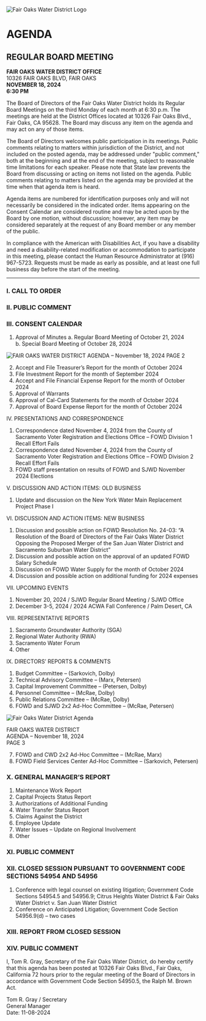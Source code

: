 <!-- Page 1 -->
![Fair Oaks Water District Logo](https://example.com/logo.png)

# AGENDA
## REGULAR BOARD MEETING

**FAIR OAKS WATER DISTRICT OFFICE**  
10326 FAIR OAKS BLVD, FAIR OAKS  
**NOVEMBER 18, 2024**  
**6:30 PM**

The Board of Directors of the Fair Oaks Water District holds its Regular Board Meetings on the third Monday of each month at 6:30 p.m. The meetings are held at the District Offices located at 10326 Fair Oaks Blvd., Fair Oaks, CA 95628. The Board may discuss any item on the agenda and may act on any of those items.

The Board of Directors welcomes public participation in its meetings. Public comments relating to matters within jurisdiction of the District, and not included on the posted agenda, may be addressed under "public comment," both at the beginning and at the end of the meeting, subject to reasonable time limitations for each speaker. Please note that State law prevents the Board from discussing or acting on items not listed on the agenda. Public comments relating to matters listed on the agenda may be provided at the time when that agenda item is heard.

Agenda items are numbered for identification purposes only and will not necessarily be considered in the indicated order. Items appearing on the Consent Calendar are considered routine and may be acted upon by the Board by one motion, without discussion; however, any item may be considered separately at the request of any Board member or any member of the public.

In compliance with the American with Disabilities Act, if you have a disability and need a disability-related modification or accommodation to participate in this meeting, please contact the Human Resource Administrator at (916) 967-5723. Requests must be made as early as possible, and at least one full business day before the start of the meeting.

---

### I. CALL TO ORDER

### II. PUBLIC COMMENT

### III. CONSENT CALENDAR
1. Approval of Minutes
   a. Regular Board Meeting of October 21, 2024  
   b. Special Board Meeting of October 28, 2024  
<!-- Page 2 -->
![FAIR OAKS WATER DISTRICT AGENDA – November 18, 2024 PAGE 2](https://via.placeholder.com/993x768.png?text=FAIR+OAKS+WATER+DISTRICT+AGENDA+%E2%80%93+November+18%2C+2024+PAGE+2)

2. Accept and File Treasurer’s Report for the month of October 2024  
3. File Investment Report for the month of September 2024  
4. Accept and File Financial Expense Report for the month of October 2024  
5. Approval of Warrants  
6. Approval of Cal-Card Statements for the month of October 2024  
7. Approval of Board Expense Report for the month of October 2024  

IV. PRESENTATIONS AND CORRESPONDENCE  
1. Correspondence dated November 4, 2024 from the County of Sacramento Voter Registration and Elections Office – FOWD Division 1 Recall Effort Fails  
2. Correspondence dated November 4, 2024 from the County of Sacramento Voter Registration and Elections Office – FOWD Division 2 Recall Effort Fails  
3. FOWD staff presentation on results of FOWD and SJWD November 2024 Elections  

V. DISCUSSION AND ACTION ITEMS: OLD BUSINESS  
1. Update and discussion on the New York Water Main Replacement Project Phase I  

VI. DISCUSSION AND ACTION ITEMS: NEW BUSINESS  
1. Discussion and possible action on FOWD Resolution No. 24-03: “A Resolution of the Board of Directors of the Fair Oaks Water District Opposing the Proposed Merger of the San Juan Water District and Sacramento Suburban Water District”  
2. Discussion and possible action on the approval of an updated FOWD Salary Schedule  
3. Discussion on FOWD Water Supply for the month of October 2024  
4. Discussion and possible action on additional funding for 2024 expenses  

VII. UPCOMING EVENTS  
1. November 20, 2024 / SJWD Regular Board Meeting / SJWD Office  
2. December 3-5, 2024 / 2024 ACWA Fall Conference / Palm Desert, CA  

VIII. REPRESENTATIVE REPORTS  
1. Sacramento Groundwater Authority (SGA)  
2. Regional Water Authority (RWA)  
3. Sacramento Water Forum  
4. Other  

IX. DIRECTORS’ REPORTS & COMMENTS  
1. Budget Committee – (Sarkovich, Dolby)  
2. Technical Advisory Committee – (Marx, Petersen)  
3. Capital Improvement Committee – (Petersen, Dolby)  
4. Personnel Committee – (McRae, Dolby)  
5. Public Relations Committee – (McRae, Dolby)  
6. FOWD and SJWD 2x2 Ad-Hoc Committee – (McRae, Petersen)  
<!-- Page 3 -->
![Fair Oaks Water District Agenda](https://via.placeholder.com/768x993.png?text=Fair+Oaks+Water+District+Agenda)

FAIR OAKS WATER DISTRICT  
AGENDA – November 18, 2024  
PAGE 3  

7. FOWD and CWD 2x2 Ad-Hoc Committee – (McRae, Marx)  
8. FOWD Field Services Center Ad-Hoc Committee – (Sarkovich, Petersen)  

### X. GENERAL MANAGER’S REPORT  
1. Maintenance Work Report  
2. Capital Projects Status Report  
3. Authorizations of Additional Funding  
4. Water Transfer Status Report  
5. Claims Against the District  
6. Employee Update  
7. Water Issues – Update on Regional Involvement  
8. Other  

### XI. PUBLIC COMMENT  

### XII. CLOSED SESSION PURSUANT TO GOVERNMENT CODE SECTIONS 54954 AND 54956  
1. Conference with legal counsel on existing litigation; Government Code Sections 54954.5 and 54956.9; Citrus Heights Water District & Fair Oaks Water District v. San Juan Water District  
2. Conference on Anticipated Litigation; Government Code Section 54956.9(d) – two cases  

### XIII. REPORT FROM CLOSED SESSION  

### XIV. PUBLIC COMMENT  

I, Tom R. Gray, Secretary of the Fair Oaks Water District, do hereby certify that this agenda has been posted at 10326 Fair Oaks Blvd., Fair Oaks, California 72 hours prior to the regular meeting of the Board of Directors in accordance with Government Code Section 54950.5, the Ralph M. Brown Act.  

Tom R. Gray / Secretary  
General Manager  
Date: 11-08-2024  
